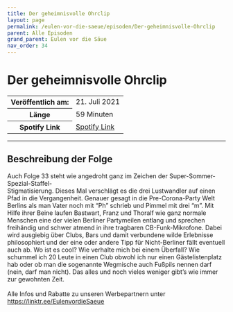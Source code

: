 ```yaml
---
title: Der geheimnisvolle Ohrclip
layout: page
permalink: /eulen-vor-die-saeue/episoden/Der-geheimnisvolle-Ohrclip
parent: Alle Episoden
grand_parent: Eulen vor die Säue
nav_order: 34
---
```


# Der geheimnisvolle Ohrclip
<table class="resp-table dcf-table dcf-table-responsive dcf-table-bordered dcf-table-striped dcf-w-100%">
                    <tbody>
                        <tr>
                            <th scope="row">Veröffentlich am:</th>
                            <td data-label="Veröffentlich am:">21. Juli 2021</td>
                        </tr>
                        <tr>
                            <th scope="row">Länge </th>
                            <td data-label="Länge ">59 Minuten</td>
                        </tr><tr>
                                <th scope="row">Spotify Link</th>
                                <td data-label="Spotify Link"><a href="https://open.spotify.com/episode/7qIHBrFQRMrawlG8Wr8CGN">Spotify Link</a></td>
                            </tr></tbody>
                </table>

***

## Beschreibung der Folge

<div>
Auch Folge 33 steht wie angedroht ganz im Zeichen der Super-Sommer-Spezial-Staffel- <br> Stigmatisierung. Dieses Mal verschlägt es die drei Lustwandler auf einen Pfad in die Vergangenheit. Genauer gesagt in die Pre-Corona-Party Welt Berlins als man Vater noch mit “Ph” schrieb und Pimmel mit drei “m”. Mit Hilfe ihrer Beine laufen Bastwart, Franz und Thoralf wie ganz normale Menschen eine der vielen Berliner Partymeilen entlang und sprechen freihändig und schwer atmend in ihre tragbaren CB-Funk-Mikrofone. Dabei wird ausgiebig über Clubs, Bars und damit verbundene wilde Erlebnisse philosophiert und der eine oder andere Tipp für Nicht-Berliner fällt eventuell auch ab. Wo ist es cool? Wie verhalte mich bei einem Überfall? Wie schummel ich 20 Leute in einen Club obwohl ich nur einen Gästelistenplatz hab oder ob man die sogenannte Wegmische auch Fußpils nennen darf (nein, darf man nicht). Das alles und noch vieles weniger gibt’s wie immer zur gewohnten Zeit. <br>  <br> Alle Infos und Rabatte zu unseren Werbepartnern unter <a href="https://linktr.ee/EulenvordieSaeue">https://linktr.ee/EulenvordieSaeue</a>  
</div>

